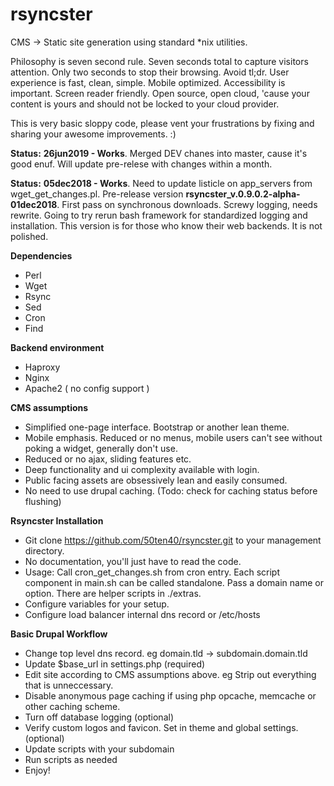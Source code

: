 # rsyncster
CMS -> Static site generation using standard \*nix utilities.

Philosophy is seven second rule. Seven seconds total to capture visitors attention. Only two seconds to stop their browsing. Avoid tl;dr. User experience is fast, clean, simple. Mobile optimized. Accessibility is important. Screen reader friendly. Open source, open cloud, 'cause your content is yours and should not be locked to your cloud provider.

This is very basic sloppy code, please vent your frustrations by fixing and sharing your awesome improvements. :)

__Status:__ __26jun2019 - Works__. Merged DEV chanes into master, cause it's good enuf. Will update pre-relese with changes within a month.

__Status:__ __05dec2018 - Works__. Need to update listicle on app_servers from wget_get_changes.pl. Pre-release version __rsyncster\_v.0.9.0.2-alpha-01dec2018__. First pass on synchronous downloads. Screwy logging, needs rewrite. Going to try rerun bash framework for standardized logging and installation. This version is for those who know their web backends. It is not polished.

__Dependencies__
* Perl
* Wget
* Rsync
* Sed
* Cron
* Find

__Backend environment__
* Haproxy
* Nginx
* Apache2 ( no config support )

__CMS assumptions__
* Simplified one-page interface. Bootstrap or another lean theme.
* Mobile emphasis. Reduced or no menus, mobile users can't see without poking a widget, generally don't use.
* Reduced or no ajax, sliding features etc.
* Deep functionality and ui complexity available with login.
* Public facing assets are obsessively lean and easily consumed.
* No need to use drupal caching. (Todo: check for caching status before flushing)

__Rsyncster Installation__
* Git clone https://github.com/50ten40/rsyncster.git to your management directory.
* No documentation, you'll just have to read the code.
* Usage: Call cron\_get\_changes.sh from cron entry. Each script component in main.sh can be called standalone. Pass a domain name or option. There are helper scripts in ./extras.
* Configure variables for your setup.
* Configure load balancer internal dns record or /etc/hosts

__Basic Drupal Workflow__
* Change top level dns record. eg domain.tld -> subdomain.domain.tld
* Update $base_url in settings.php (required)
* Edit site according to CMS assumptions above. eg Strip out everything that is unneccessary.
* Disable anonymous page caching if using php opcache, memcache or other caching scheme.
* Turn off database logging (optional)
* Verify custom logos and favicon. Set in theme and global settings.(optional)
* Update scripts with your subdomain
* Run scripts as needed
* Enjoy!
